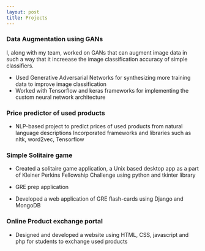 ```yaml
---
layout: post
title: Projects
---
```


### Data Augmentation using GANs 

I, along with my team, worked on GANs that can augment image data in such a way that it increease the image classification accuracy of simple classifiers.
* Used Generative Adversarial Networks for synthesizing more training data to improve image classification
* Worked with Tensorflow and keras frameworks for implementing the custom neural network architecture


### Price predictor of used products <a href="#"></a>


* NLP-based project to predict prices of used products from natural language descriptions
Incorporated frameworks and libraries such as nltk, word2vec, Tensorflow

### Simple Solitaire game

* Created a solitaire game application, a Unix based desktop app as a part of Kleiner Perkins Fellowship Challenge using python and tkinter library

* GRE prep application
* Developed a web application of GRE flash-cards using Django and MongoDB 

### Online Product exchange portal 


* Designed and developed a website using HTML, CSS, javascript and php for students to exchange used products
